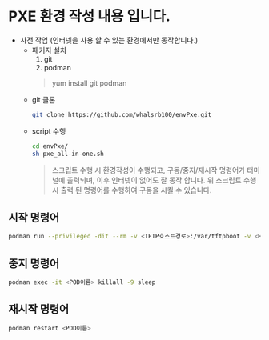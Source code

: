 # PXE 환경 작성 내용 입니다.

* 사전 작업 (인터넷을 사용 할 수 있는 환경에서만 동작합니다.)
   - 패키지 설치
      1. git
      2. podman
     > yum install git podman
   - git 클론
      ```bash
      git clone https://github.com/whalsrb100/envPxe.git
      ```
   - script 수행
     ```bash
     cd envPxe/
     sh pxe_all-in-one.sh
     ```
     > 스크립트 수행 시 환경작성이 수행되고, 구동/중지/재시작 명령어가 터미널에 출력되며, 이후 인터넷이 없어도 잘 동작 합니다.
     > 위 스크립트 수행 시 출력 된 명령어를 수행하여 구동을 시킬 수 있습니다.

## 시작 명령어
``` bash
podman run --privileged -dit --rm -v <TFTP호스트경로>:/var/tftpboot -v <HTML호스트경로>:/var/www/localhost/htdocs -p 69:69 -p 67:67 -p 68:68 -p 80:80 --network host --name <POD이름> localhost/mj-alpine-pxe:v1.0
```

## 중지 명령어
```bash
podman exec -it <POD이름> killall -9 sleep
```

## 재시작 명령어
```bash
podman restart <POD이름>
```
